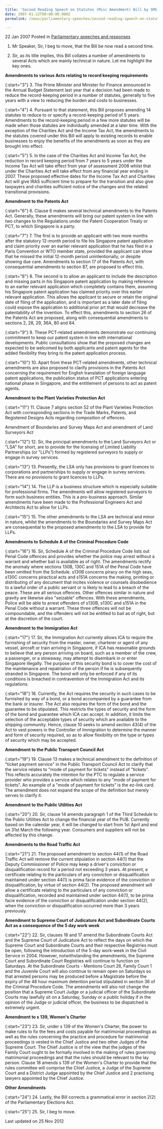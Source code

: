 ```yaml
---
title: 'Second Reading Speech on Statutes (Misc Amendment) Bill by SMS A&#47;P Ho Peng Kee, 22 Jan 2007'
date: 2007-01-22T00:00:00.000Z
permalink: /news/parliamentary-speeches/second-reading-speech-on-statutes-misc-amendment-bill-by-sms-a-p-ho-peng-kee-22-jan-2007/

---
```



22 Jan 2007 Posted in [Parliamentary speeches and responses](/news/parliamentary-speeches)

1. Mr Speaker, Sir, I beg to move, that the Bill be now read a second time.

2. Sir, as its title implies, this Bill collates a number of amendments to several Acts which are mainly technical in nature. Let me highlight the key ones. 


**Amendments to various Acts relating to record keeping requirements**

{:start="3"}
3. The Prime Minister and Minister for Finance announced in the Annual Budget Statement last year that a decision had been made to reduce the record-keeping period in a number of statutes, generally to five years with a view to reducing the burden and costs to businesses.

{:start="4"}
4. Pursuant to that statement, this Bill proposes amending 14 statutes to reduce to or specify a record-keeping period of 5 years. Amendments to the record-keeping period in a few more statutes will be made when those statutes are individually amended at a later time. With the exception of the Charities Act and the Income Tax Act, the amendments to the statutes covered under this Bill will apply to existing records to enable businesses to enjoy the benefits of the amendments as soon as they are brought into effect.

{:start="5"}
5. In the case of the Charities Act and Income Tax Act, the reduction in record keeping period from 7 years to 5 years under the Income Tax Act will take effect from year of assessment 2008 whilst that under the Charities Act will take effect from any financial year ending in 2007. These proposed effective dates for the Income Tax Act and Charities Act will give IRAS sufficient time to prepare for the transition and also give taxpayers and charities sufficient notice of the changes and the related transitional provisions.



**Amendment to the Patents Act**

{:start="6"}
6. Clause 6 makes several technical amendments to the Patents Act. Generally, these amendments will bring our patent system in line with two changes to the Regulations under the Patent Cooperation Treaty or PCT, to which Singapore is a party. 

{:start="7"}
7. The first is to provide an applicant with two more months after the statutory 12-month period to file his Singapore patent application and claim priority over an earlier relevant application that he has filed in a Paris Convention or WTO member state, provided the applicant can show that he missed the initial 12-month period unintentionally, or despite showing due care. Amendments to section 17 of the Patents Act, with consequential amendments to section 87, are proposed to effect this.

{:start="8"}
8. The second is to allow an applicant to include the description and missing parts in his Singapore patent application by making reference to an earlier relevant application which completely contains them, assuming his Singapore patent application has claimed priority over this earlier relevant application. This allows the applicant to secure or retain the original date of filing of the application, and is important as a later date of filing could expose the application to additional prior art that would decrease the patentability of the invention. To effect this, amendments to section 26 of the Patents Act are proposed, along with consequential amendments to sections 2, 28, 29, 36A, 80 and 84. 

{:start="9"}
9. These PCT-related amendments demonstrate our continuing commitment to keep our patent system in line with international developments. Public consultations show that the proposed changes are expected to be welcomed by both applicants and patent agents for the added flexibility they bring to the patent application process.

{:start="10"}
10. Apart from these PCT-related amendments, other technical amendments are also proposed to clarify provisions in the Patents Act concerning the requirement for English translation of foreign language patent applications, the publication status of PCT applications entering national phase in Singapore, and the entitlement of persons to act as patent agents.


**Amendment to the Plant Varieties Protection Act**

{:start="11"}
11. Clause 7 aligns section 52 of the Plant Varieties Protection Act with corresponding sections in the Trade Marks, Patents, and Registered Designs Acts regarding composition of offences.

Amendment of Boundaries and Survey Maps Act and amendment of Land Surveyors Act 

{:start="12"}
12. Sir, the principal amendments to the Land Surveyors Act or "LSA" for short, are to provide for the licensing of Limited Liability Partnerships (or "LLPs") formed by registered surveyors to supply or engage in survey services. 

{:start="13"}
13. Presently, the LSA only has provisions to grant licences to corporations and partnerships to supply or engage in survey services. There are no provisions to grant licences to LLPs. 

{:start="14"}
14. The LLP is a business structure which is especially suitable for professional firms. The amendments will allow registered surveyors to form such business entities. This is a pro-business approach. Similar amendments have been made to the Professional Engineers Act and Architects Act to allow for LLPs. 

{:start="15"}
15. The other amendments to the LSA are technical and minor in nature, whilst the amendments to the Boundaries and Survey Maps Act are consequential to the proposed amendments to the LSA to provide for LLPs.


**Amendments to Schedule A of the Criminal Procedure Code**

{:start="16"}
16. Sir, Schedule A of the Criminal Procedure Code lists out Penal Code offences and provides whether the police may arrest without a warrant and whether bail is available as of right. The amendments rectify the anomaly where sections 130B, 130C and 151A of the Penal Code have been omitted from the Schedule. s130B concerns piracy on the high seas, s130C concerns piractical acts and s151A concerns the making, printing or distributing of any document that incites violence or counsels disobedience to a lawful order of a public servant or is likely to lead to a breach of the peace. These are all serious offences. Other offences similar in nature and gravity are likewise also "seizable" offences. With these amendments, Police will be able to arrest offenders of s130B, s130C and s151A in the Penal Code without a warrant. These three offences will not be compoundable, and the offenders will not be entitled to bail as of right, but at the discretion of the court.



**Amendment to the Immigration Act**

{:start="17"}
17. Sir, the Immigration Act currently allows ICA to require the furnishing of security from the master, owner, charterer or agent of any vessel, aircraft or train arriving in Singapore, if ICA has reasonable grounds to believe that any person arriving on board, such as a member of the crew, a passenger, or a stowaway, may attempt to disembark in or enter Singapore illegally. The purpose of this security bond is to cover the cost of the maintenance and repatriation of the person if he is subsequently stranded in Singapore. The bond will only be enforced if any of its conditions is breached in contravention of the Immigration Act and its regulations.

{:start="18"}
18. Currently, the Act requires the security in such cases to be furnished by way of a bond, or a bond accompanied by a guarantee from the bank or insurer. The Act also requires the form of the bond and the guarantee to be stipulated. This restricts the types of security and the form of the bond and guarantee which ICA can accept. In addition, it limits the selection of the acceptable types of security which are available to the shipping community. Hence, clause 10 seeks to amend section 43(4) of the Act to vest powers in the Controller of Immigration to determine the manner and form of security required, so as to allow flexibility on the type or types of security which may be accepted.

**Amendment to the Public Transport Council Act**

{:start="19"}
19. Clause 13 makes a technical amendment to the definition of "ticket payment service" in the Public Transport Council Act to clarify that the service relates to "mode of payment for tickets" instead of "tickets". This reflects accurately the intention for the PTC to regulate a service provider who provides a service which relates to any "mode of payment for tickets". An example of a "mode of payment for tickets" is the ez-link card. The amendment does not expand the scope of the definition but merely serves to clarify it. 



**Amendment to the Public Utilities Act**

{:start="20"}
20. Sir, clause 14 amends paragraph 1 of the Third Schedule to the Public Utilities Act to change the financial year of the PUB. Currently based on the calendar year, it will be changed to start from 1st April and end on 31st March the following year. Consumers and suppliers will not be affected by this change. 


**Amendments to the Road Traffic Act**

{:start="21"}
21. The proposed amendment to section 44(1) of the Road Traffic Act will remove the current stipulation in section 44(1) that the Deputy Commissioner of Police may keep a driver's conviction or disqualification record for a period not exceeding 3 years. At present, a certificate relating to the particulars of any conviction or disqualification maintained under section 44(1) is prima facie evidence of the conviction or disqualification, by virtue of section 44(2). The proposed amendment will allow a certificate relating to the particulars of any conviction or disqualification, recorded and maintained under section 44(1), to be prima facie evidence of the conviction or disqualification under section 44(2), when the conviction or disqualification occurred more than 3 years previously. 

**Amendment to Supreme Court of Judicature Act and Subordinate Courts Act as a consequence of the 5 day work week**

{:start="22"}
22. Sir, clauses 16 and 17 amend the Subordinate Courts Act and the Supreme Court of Judicature Act to reflect the days on which the Supreme Court and Subordinate Courts and their respective Registries must be open, following the introduction of the 5-day work-week in the Civil Service in 2004. However, notwithstanding the amendments, the Supreme Court and Subordinate Court Registries will continue to function on Saturdays. At the Subordinate Courts - Mentions Court 26, Family Court 1 and the Juvenile Court will also continue to remain open on Saturdays so that arrested persons may be produced before a Magistrate before the expiry of the 48 hour maximum detention period stipulated in section 36 of the Criminal Procedure Code. The amendments will also not change the position that a Supreme Court Judge or a judicial officer of the Subordinate Courts may lawfully sit on a Saturday, Sunday or a public holiday if in the opinion of the Judge or judicial officer, the business to be dispatched is extremely urgent.


**Amendment to s 139, Women's Charter**

{:start="23"}
23. Sir, under s 139 of the Women's Charter, the power to make rules to fix the fees and costs payable for matrimonial proceedings as well as the rules concerning the practice and procedure for matrimonial proceedings is vested in the Chief Justice and two other Judges of the Supreme Court. The Chief Justice is of the view that the judges of the Family Court ought to be formally involved in the making of rules governing matrimonial proceedings and that the rules should be relevant to the lay person. Clause 18 amends s 139 of the Women's Charter to provide that the rules committee will comprise the Chief Justice, a Judge of the Supreme Court and a District Judge appointed by the Chief Justice and 2 practising lawyers appointed by the Chief Justice. 

**Other Amendments**

{:start="24"}
24. Lastly, the Bill corrects a grammatical error in section 2(2) of the Parliamentary Elections Act. 

{:start="25"}
25. Sir, I beg to move.


<p class="right-side-updated">Last updated on 25 Nov 2012</p> 
